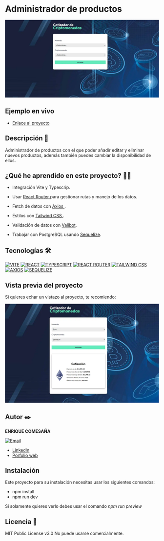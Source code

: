 # Administrador de productos

![Imagen del proyecto](https://raw.githubusercontent.com/k1k3cb/cotizador-criptomonedas-react-ts/main/public/github/cotizador%2000.webp)

## Ejemplo en vivo
 

- [Enlace al proyecto](https://rest-apis-typescsript-frontend-b8i4.vercel.app/)


## Descripción 📑

Administrador de productos con el que poder añadir editar y eliminar nuevos productos, además también puedes cambiar la disponibilidad de ellos.



## ¿Qué he aprendido en este proyecto? 🙇🏻

- Integración Vite y Typescrip.

- Usar [React Router ](https://reactrouter.com/en/main) para gestionar rutas y manejo de los datos.

- Fetch de datos con [Axios ](https://axios-http.com/es/).

- Estilos con [Tailwind CSS ](https://tailwindcss.com/).

- Validación de datos con [Valibot](https://valibot.dev/).

- Trabajar con PostgreSQL usando [Sequelize](https://sequelize.org/).


## Tecnologías 🛠

<!-- Iconos sacados de: https://github.com/hendrasob/badges/blob/master/README.md y https://github.com/alexandresanlim/Badges4-README.md-Profile -->



[![VITE](https://img.shields.io/badge/Vite-B73BFE?style=for-the-badge&logo=vite&logoColor=FFD62E)](https://vitejs.dev/)
[![REACT](https://img.shields.io/badge/React-20232A?style=for-the-badge&logo=react&logoColor=61DAFB)](https://es.react.dev/)
[![TYPESCRIPT](https://img.shields.io/badge/TypeScript-007ACC?style=for-the-badge&logo=typescript&logoColor=white)](https://www.typescriptlang.org/)
[![REACT ROUTER](https://img.shields.io/badge/React_Router-CA4245?style=for-the-badge&logo=react-router&logoColor=white)](https://reactrouter.com/en/main)
[![TAILWIND CSS](https://img.shields.io/badge/Tailwind_CSS-38B2AC?style=for-the-badge&logo=tailwind-css&logoColor=white)](https://tailwindcss.com/)
[![AXIOS](https://img.shields.io/badge/axios-671ddf?&style=for-the-badge&logo=axios&logoColor=white)](https://axios-http.com/es/)
[![SEQUELIZE](https://img.shields.io/badge/Sequelize-52B0E7?style=for-the-badge&logo=Sequelize&logoColor=white)](https://sequelize.org/)







## Vista previa del proyecto

Si quieres echar un vistazo al proyecto, te recomiendo:

![Captura del proyecto](https://raw.githubusercontent.com/k1k3cb/cotizador-criptomonedas-react-ts/main/public/github/cotizador%2001.webp)








## Autor ✒️

**ENRIQUE COMESAÑA**
 

  [![Email](https://img.shields.io/badge/Email-333333?style=for-the-badge&logo=email&logoColor=white)](mailto:contacto@enriquecomesana.dev)


- [LinkedIn](https://www.linkedin.com/in/enrique-comesa%c3%b1a-312500268/)
- [Porfolio web](https://enriquecomesana.dev/)

## Instalación

Este proyecto para su instalación necesitas usar los siguientes comandos:

- npm install <br>
- npm run dev<br>


Si solamente quieres verlo debes usar el comando *npm run preview*


## Licencia 📄

MIT Public License v3.0
No puede usarse comercialmente.